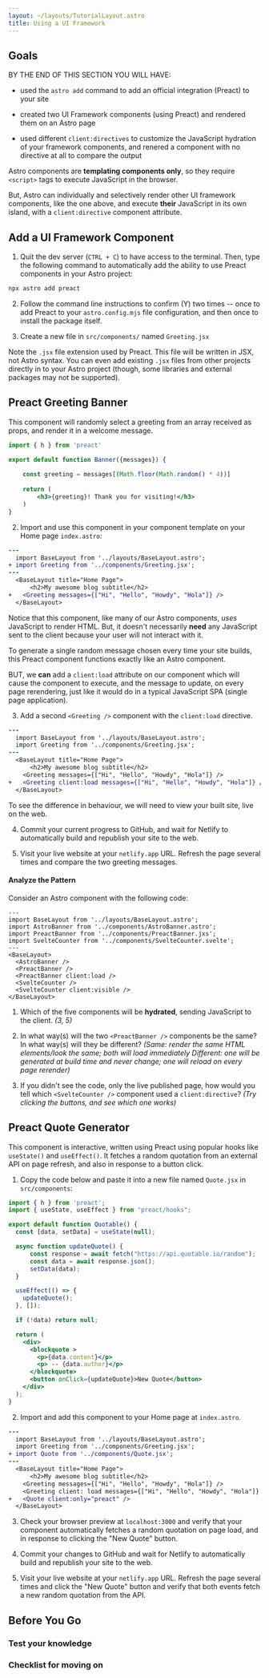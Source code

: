 ```yaml
---
layout: ~/layouts/TutorialLayout.astro
title: Using a UI Framework
---
```


## Goals

BY THE END OF THIS SECTION YOU WILL HAVE:

- used the `astro add` command to add an official integration (Preact) to your site

- created two UI Framework components (using Preact) and rendered them on an Astro page

- used different `client:directives` to customize the JavaScript hydration of your framework components, and renered a component with no directive at all to compare the output

Astro components are **templating components only**, so they require `<script>` tags to execute JavaScript in the browser. 

But, Astro can individually and selectively render other UI framework components, like the one above, and execute **their** JavaScript in its own island, with a `client:directive` component attribute.

## Add a UI Framework Component

1. Quit the dev server (`CTRL + C`) to have access to the terminal. Then, type the following command to automatically add the ability to use Preact components in your Astro project:
```bash
npx astro add preact
```

2. Follow the command line instructions to confirm (Y) two times -- once to add Preact to your `astro.config.mjs` file configuration, and then once to install the package itself.

3. Create a new file in `src/components/` named `Greeting.jsx`

Note the `.jsx` file extension used by Preact. This file will be written in JSX, not Astro syntax. You can even add existing `.jsx` files from other projects directly in to your Astro project (though, some libraries and external packages may not be supported).

## Preact Greeting Banner

This component will randomly select a greeting from an array received as props, and render it in a welcome message.

```jsx
import { h } from 'preact'

export default function Banner({messages}) {
    
    const greeting = messages[(Math.floor(Math.random() * 4))]
    
    return (
        <h3>{greeting}! Thank you for visiting!</h3>
    )
}
```
2. Import and use this component in your component template on your Home page `index.astro`:

```diff
---
  import BaseLayout from '../layouts/BaseLayout.astro';
+ import Greeting from '../components/Greeting.jsx';
---
  <BaseLayout title="Home Page">
	  <h2>My awesome blog subtitle</h2>
+ 	<Greeting messages={["Hi", "Hello", "Howdy", "Hola"]} />
  </BaseLayout>

```

Notice that this component, like many of our Astro components, *uses* JavaScript to render HTML. But, it doesn't necessarily **need** any JavaScript sent to the client because your user will not interact with it. 

To generate a single random message chosen every time your site builds, this Preact component functions exactly like an Astro component.

BUT, we **can** add a `client:load` attribute on our component which will cause the component to execute, and the message to update, on every page rerendering, just like it would do in a typical JavaScript SPA (single page application).

3. Add a second `<Greeting />` component with the `client:load` directive.

```diff
---
  import BaseLayout from '../layouts/BaseLayout.astro';
  import Greeting from '../components/Greeting.jsx';
---
  <BaseLayout title="Home Page">
	  <h2>My awesome blog subtitle</h2>
    <Greeting messages={["Hi", "Hello", "Howdy", "Hola"]} />
+ 	<Greeting client:load messages={["Hi", "Hello", "Howdy", "Hola"]} />
  </BaseLayout>
```
To see the difference in behaviour, we will need to view your built site, live on the web.

4. Commit your current progress to GitHub, and wait for Netlify to automatically build and republish your site to the web.

5. Visit your live website at your `netlify.app` URL. Refresh the page several times and compare the two greeting messages. 

#### Analyze the Pattern

Consider an Astro component with the following code:

```astro
---
import BaseLayout from '../layouts/BaseLayout.astro';
import AstroBanner from '../components/AstroBanner.astro';
import PreactBanner from '../components/PreactBanner.jxs';
import SvelteCounter from '../components/SvelteCounter.svelte';
---
<BaseLayout>
  <AstroBanner />
  <PreactBanner />
  <PreactBanner client:load />
  <SvelteCounter />
  <SvelteCounter client:visible />
</BaseLayout>
```

1. Which of the five components will be **hydrated**, sending JavaScript to the client. _(3, 5)_

2. In what way(s) will the two `<PreactBanner />` components be the same? In what way(s) will they be different? _(Same: render the same HTML elements/look the same; both will load immediately Different: one will be generated at build time and never change; one will reload on every page rerender)_

3. If you didn't see the code, only the live published page, how would you tell which `<SvelteCounter />` component used a `client:directive`? _(Try clicking the buttons, and see which one works)_


## Preact Quote Generator

This component is interactive, written using Preact using popular hooks like `useState()` and `useEffect()`. It fetches a random quotation from an external API on page refresh, and also in response to a button click.

1. Copy the code below and paste it into a new file named `Quote.jsx` in `src/components`:

```jsx
import { h } from 'preact';
import { useState, useEffect } from "preact/hooks";

export default function Quotable() {
  const [data, setData] = useState(null);

  async function updateQuote() {
      const response = await fetch("https://api.quotable.io/random");
      const data = await response.json();
      setData(data);
  }

  useEffect(() => {
    updateQuote();
  }, []);

  if (!data) return null;

  return (
    <div>
      <blockquote >
        <p>{data.content}</p>
        <p> -- {data.author}</p>
      </blockquote>
      <button onClick={updateQuote}>New Quote</button>
    </div>
  );
}
```

2. Import and add this component to your Home page at `index.astro`.

```diff
---
  import BaseLayout from '../layouts/BaseLayout.astro';
  import Greeting from '../components/Greeting.jsx';
+ import Quote from '../components/Quote.jsx';
---
  <BaseLayout title="Home Page">
	  <h2>My awesome blog subtitle</h2>
    <Greeting messages={["Hi", "Hello", "Howdy", "Hola"]} />
    <Greeting client: load messages={["Hi", "Hello", "Howdy", "Hola"]} />
+ 	<Quote client:only="preact" />
  </BaseLayout>

```

3. Check your browser preview at `localhost:3000` and verify that your component automatically fetches a random quotation on page load, and in response to clicking the "New Quote" button.

4. Commit your changes to GitHub and wait for Netlify to automatically build and republish your site to the web.

5. Visit your live website at your `netlify.app` URL. Refresh the page several times and click the "New Quote" button and verify that both events fetch a new random quotation from the API.


## Before You Go

### Test your knowledge

### Checklist for moving on
